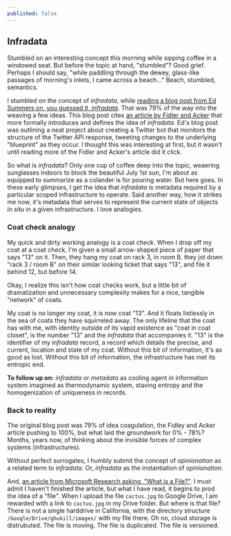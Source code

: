 ```yaml
---
published: false
---
```

## Infradata

Stumbled on an interesting concept this morning while sipping coffee in a windowed seat.  But before the topic at hand, "stumbled"?  Good grief.  Perhaps I should say, "while paddling through the dewey, glass-like passages of morning's inlets, I came across a beach..."  Beach, stumbled, semantics.

I stumbled on the concept of *infradata*, while [reading a blog post from Ed Summers on, you guessed it, *infradata*](https://inkdroid.org/2017/05/18/infradata/).  That was 79% of the way into the weaving a few ideas.  This blog post cites [an article by Fidler and Acker](http://onlinelibrary.wiley.com/doi/10.1002/asi.23660/abstract) that more formally introduces and defines the idea of *infradata*.  Ed's blog post was outlining a neat project about creating a Twitter bot that monitors the structure of the Twitter API response, tweeting changes to the underlying "blueprint" as they occur.  I thought this was interesting at first, but it wasn't until reading more of the Fidler and Acker's article did it click.

So what is *infradata*?  Only one cup of coffee deep into the topic, weaering sunglasses indoors to block the beautiful July 1st sun, I'm about as equipped to summarize as a colander is for pouring water.  But here goes.  In these early glimpses, I get the idea that *infradata* is metadata required by a particular scoped infrastructure to operate.  Said another way, how it strikes me now, it's metadata that serves to represent the current state of objects *in situ* in a given infrastructure.  I love analogies.

### Coat check analogy

My quick and dirty working analogy is a coat check.  When I drop off my coat at a coat check, I'm given a small arrow-shaped piece of paper that says "13" on it.  Then, they hang my coat on rack 3, in room B.  they jot down "rack 3 / room B" on their similar looking ticket that says "13", and file it behind 12, but before 14.  

Okay, I realize this isn't how coat checks work, but a little bit of dramatization and unnecessary complexity makes for a nice, tangible "network" of coats.

My coat is no longer my coat, it is now coat "13".  And it floats listlessly in the sea of coats they have squirreled away.  The only lifeline that the coat has with me, with identity outside of its vapid existence as "coat in coat closet", is the number "13" and the *infradata* that accompanies it.  "13" is the identifier of my *infradata* record, a record which details the precise, and current, location and state of my coat.  Without this bit of information, it's as good as lost.  Without this bit of information, the infrastructure has met its entropic end.  

**To follow up on:** *infradata* or *metadata* as cooling agent in information system imagined as thermodynamic system, staving entropy and the homogenization of uniqueness in records.

### Back to reality

The original blog post was 79% of idea coagulation, the Fidley and Acker article pushing to 100%, but what laid the groundwork for 0% - 78%?  Months, years now, of thinking about the invisible forces of complex systems (infrastructures).

Without perfect surrogates, I humbly submit the concept of *opinionation* as a related term to *infradata*.  Or, *infradata* as the instantiation of *opinionation*.

And, [an article from Microsoft Research asking, "What is a File?"](https://www.microsoft.com/en-us/research/wp-content/uploads/2011/10/MSR-TR-2011-109.pdf).  I must admit I haven't finished the article, but what I have read, it begins to prod the idea of a "file".  When I upload the file `cactus.jpg` to Google Drive, I am rewarded with a link to `cactus.jpg` in my Drive folder.  But where is that file?  There is not a single harddrive in California, with the directory structure `/Google/Drive/ghukill/images/` with my file there.  Oh no, cloud storage is distrubuted.  The file is moving.  The file is duplicated.  The file is versioned.

